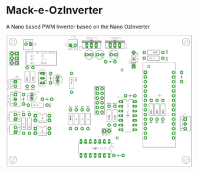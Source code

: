 # Mack-e-OzInverter

A Nano based PWM Inverter based on the Nano OzInverter

![](https://github.com/mackelec/Mack-e-OzInverter/blob/master/images/Mack-e-OzInverter_201907_overlay.png)
